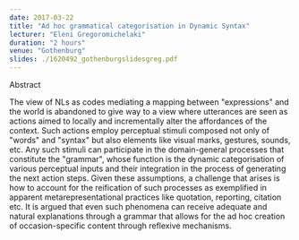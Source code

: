 ```yaml
---
date: 2017-03-22
title: "Ad hoc grammatical categorisation in Dynamic Syntax"
lecturer: "Eleni Gregoromichelaki"
duration: "2 hours"
venue: "Gothenburg"
slides: ./1620492_gothenburgslidesgreg.pdf
---
```


Abstract

The view of NLs as codes mediating a mapping between "expressions" and the world is abandoned to give way to a view where utterances are seen as actions aimed to locally and incrementally alter the affordances of the context. Such actions employ perceptual stimuli composed not only of "words" and "syntax" but also elements like visual marks, gestures, sounds, etc. Any such stimuli can participate in the domain-general processes that constitute the "grammar", whose function is the dynamic categorisation of various perceptual inputs and their integration in the process of generating the next action steps. Given these assumptions, a challenge that arises is how to account for the reification of such processes as exemplified in apparent metarepresentational practices like quotation, reporting, citation etc. It is argued that even such phenomena can receive adequate and natural explanations through a grammar that allows for the ad hoc creation of occasion-specific content through reflexive mechanisms.




